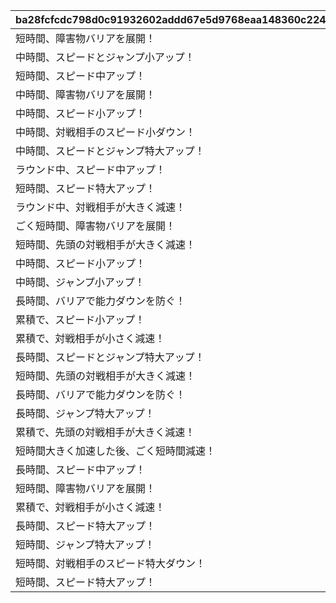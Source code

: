 |ba28fcfcdc798d0c91932602addd67e5d9768eaa148360c224bfc55bf2651929|3ac0f66549311c510a1ad2436197aeb466318dd4405303c86ccb7853fe3ea8a4|7b85c0ca0390e9b54b23f96cba71726657903a1bcd3273cd510d120a01377f4e|82b80a93c5fba04613f768805168727b7107b089423f202fce7312804f05ad54|93323118e99ca58442fb5c01068a24784bec797dcd6f23d73b910e8ed638c2c6|3ee1dd3879fce2500669822261f37e864d845026e7ba2f2dba8351d5675858a6|c2409430b0cdce8f0a446773dff26ea515a7c630707eb35ae473763f072ee453|a4ce244f7d0555effcab7ce70473229b1e629b0c25937e406d58b25f73911a66|
| --- | --- | --- | --- | --- | --- | --- | --- |
|短時間、障害物バリアを展開！|101|0|短時間、障害物バリアを展開する　（ＴＰ上昇率：大）|3|0|2001|0|
|中時間、スピードとジャンプ小アップ！|102|0|中時間、スピードとジャンプを　　小アップ（ＴＰ上昇率：小）|5|5|3|5|
|短時間、スピード中アップ！|103|0|短時間、スピードを中アップ　　　（ＴＰ上昇率：中）|4|0|1|6|
|中時間、障害物バリアを展開！|104|0|中時間、障害物バリアを展開する　（ＴＰ上昇率：小）|5|0|2001|0|
|中時間、スピード小アップ！|105|0|中時間、スピードを小アップ　　　（ＴＰ上昇率：小）|6|0|1|3|
|中時間、対戦相手のスピード小ダウン！|106|0|中時間、対戦相手のスピードを　　小ダウン（ＴＰ上昇率：大）|6|0|1001|4|
|中時間、スピードとジャンプ特大アップ！|107|0|中時間、スピードとジャンプを　　特大アップ（ＴＰ上昇率：小）|5|16|3|17|
|ラウンド中、スピード中アップ！|108|0|ラウンド中、スピードを中アップ　（ＴＰ上昇率：小）|40|0|1|8|
|短時間、スピード特大アップ！|109|0|短時間、スピードを特大アップ　　（ＴＰ上昇率：特小）|4|0|1|30|
|ラウンド中、対戦相手が大きく減速！|110|0|ラウンド中、対戦相手のスピードを中ダウン（ＴＰ上昇率：小）|40|0|1001|10|
|ごく短時間、障害物バリアを展開！|111|0|ごく短時間、障害物バリアを　　　展開する（ＴＰ上昇率：大）|1|0|2001|0|
|短時間、先頭の対戦相手が大きく減速！|112|0|短時間、先頭の対戦相手のスピードを大ダウン（ＴＰ上昇率：小）|4|0|1004|15|
|中時間、スピード小アップ！|113|0|中時間、スピードを小アップ　　　（ＴＰ上昇率：大）|6|0|1|5|
|中時間、ジャンプ小アップ！|114|0|中時間、ジャンプを小アップ　　　（ＴＰ上昇率：大）|5|0|2|5|
|長時間、バリアで能力ダウンを防ぐ！|115|0|長時間、能力ダウンを防ぐバリアを展開する（ＴＰ上昇率：特大）|7|0|2002|0|
|累積で、スピード小アップ！|116|0|累積で、スピードを小アップ　　　（ＴＰ上昇率：特大）|25|0|1|3|
|累積で、対戦相手が小さく減速！|117|0|累積で、対戦相手のスピードを　　小ダウン（ＴＰ上昇率：特大）|25|0|1001|3|
|長時間、スピードとジャンプ特大アップ！|118|0|長時間、スピードとジャンプを　　特大アップ（ＴＰ上昇率：中）|7|20|3|30|
|短時間、先頭の対戦相手が大きく減速！|119|0|短時間、先頭の対戦相手のスピードを大ダウン（ＴＰ上昇率：中）|4|0|1004|15|
|長時間、バリアで能力ダウンを防ぐ！|120|0|長時間、能力ダウンを防ぐバリアを展開する（ＴＰ上昇率：大）|7|0|2002|0|
|長時間、ジャンプ特大アップ！|121|0|長時間、ジャンプを特大アップ　　（ＴＰ上昇率：中）|12|0|2|30|
|累積で、先頭の対戦相手が大きく減速！|122|0|累積で、先頭の対戦相手のスピードを大ダウン（ＴＰ上昇率：中）|30|0|1004|15|
|短時間大きく加速した後、ごく短時間減速！|123|8|短時間スピード大アップ後、　　　スピードダウン（ＴＰ上昇率：大）|4|2|4|11|
|長時間、スピード中アップ！|124|0|長時間、スピードを中アップ　　　（ＴＰ上昇率：大）|8|0|1|9|
|短時間、障害物バリアを展開！|125|0|短時間、障害物バリアを展開する　（ＴＰ上昇率：中）|4|0|2001|0|
|累積で、対戦相手が小さく減速！|126|0|累積で、対戦相手のスピードを　　小ダウン（ＴＰ上昇率：特大）|30|0|1001|3|
|長時間、スピード特大アップ！|127|0|長時間、スピードを特大アップ　　（ＴＰ上昇率：特小）|10|0|1|22|
|短時間、ジャンプ特大アップ！|128|0|短時間、ジャンプを特大アップ　　（ＴＰ上昇率：大）|4|0|2|30|
|短時間、対戦相手のスピード特大ダウン！|129|0|短時間、対戦相手のスピードを　　特大ダウン（ＴＰ上昇率：大）|3|0|1001|20|
|短時間、スピード特大アップ！|130|0|短時間、スピードを特大アップ　　（ＴＰ上昇率：大）|4|0|1|30|